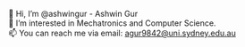 👋 Hi, I’m @ashwingur - Ashwin Gur<br />
👀 I’m interested in Mechatronics and Computer Science.<br />
📫 You can reach me via email: agur9842@uni.sydney.edu.au

<!---
ootmannturbine/ootmannturbine is a ✨ special ✨ repository because its `README.md` (this file) appears on your GitHub profile.
You can click the Preview link to take a look at your changes.
--->
